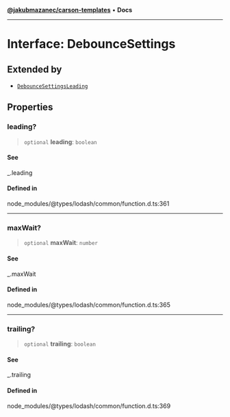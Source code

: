 [**@jakubmazanec/carson-templates**](../../../README.md) • **Docs**

---

# Interface: DebounceSettings

## Extended by

- [`DebounceSettingsLeading`](DebounceSettingsLeading.md)

## Properties

### leading?

> `optional` **leading**: `boolean`

#### See

\_.leading

#### Defined in

node_modules/@types/lodash/common/function.d.ts:361

---

### maxWait?

> `optional` **maxWait**: `number`

#### See

\_.maxWait

#### Defined in

node_modules/@types/lodash/common/function.d.ts:365

---

### trailing?

> `optional` **trailing**: `boolean`

#### See

\_.trailing

#### Defined in

node_modules/@types/lodash/common/function.d.ts:369
